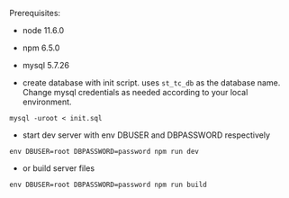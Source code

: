 Prerequisites:
* node 11.6.0
* npm 6.5.0
* mysql 5.7.26

* create database with init script. uses `st_tc_db` as the database name. Change mysql credentials as needed according to your local environment.
```
mysql -uroot < init.sql
```

* start dev server with env DBUSER and DBPASSWORD respectively
```
env DBUSER=root DBPASSWORD=password npm run dev
```
* or build server files
```
env DBUSER=root DBPASSWORD=password npm run build
```
